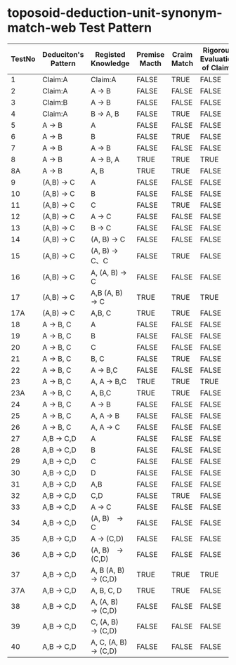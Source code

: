 # toposoid-deduction-unit-synonym-match-web Test Pattern

| TestNo | Deduciton's Pattern | Registed Knowledge | Premise Macth | Craim Match | Rigorous Evaluation of Claims |
| - | - | - | - | - | - | 
|1 | Claim:A | Claim:A | FALSE | TRUE | FALSE |
|2 | Claim:A | A → B | FALSE | FALSE | FALSE | 
|3 | Claim:B | A → B | FALSE | FALSE | FALSE | 
|4 | Claim:A | B → A,   B | FALSE | TRUE | FALSE | 
|5 | A → B | A | FALSE | FALSE | FALSE | 
|6 | A → B | B | FALSE | TRUE | FALSE | 
|7 | A → B | A → B | FALSE | FALSE | FALSE | 
|8 | A → B | A → B,   A | TRUE | TRUE | TRUE |
|8A | A → B | A, B| TRUE | TRUE | FALSE |
|9 | (A,B) → C | A | FALSE | FALSE | FALSE |
|10 | (A,B) → C | B | FALSE | FALSE | FALSE |
|11 | (A,B) → C | C | FALSE | TRUE | FALSE |
|12 | (A,B) → C | A → C | FALSE | FALSE | FALSE |
|13 | (A,B) → C | B → C | FALSE | FALSE | FALSE |
|14 | (A,B) → C | (A, B) → C | FALSE | FALSE | FALSE |
|15 | (A,B) → C | (A, B) → C、C | FALSE | TRUE | FALSE |
|16 | (A,B) → C | A, (A, B) → C | FALSE | FALSE | FALSE |
|17 | (A,B) → C | A,B  (A, B) → C | TRUE | TRUE | TRUE |
|17A | (A,B) → C | A,B, C | TRUE | TRUE | FALSE |
|18 | A → B, C | A | FALSE | FALSE | FALSE |
|19 | A → B, C | B | FALSE | FALSE | FALSE |
|20 | A → B, C | C | FALSE | FALSE | FALSE |
|21 | A → B, C | B, C | FALSE | TRUE | FALSE |
|22 | A → B, C | A → B,C | FALSE | FALSE | FALSE |
|23 | A → B, C | A, A → B,C | TRUE | TRUE | TRUE |
|23A | A → B, C | A, B,C | TRUE | TRUE | FALSE |
|24 | A → B, C | A → B | FALSE | FALSE | FALSE |
|25 | A → B, C | A, A → B | FALSE | FALSE | FALSE |
|26 | A → B, C | A, A → C | FALSE | FALSE | FALSE |
|27 | A,B → C,D | A | FALSE | FALSE | FALSE |
|28 | A,B → C,D | B | FALSE | FALSE | FALSE |
|29 | A,B → C,D | C | FALSE | FALSE | FALSE |
|30 | A,B → C,D | D | FALSE | FALSE | FALSE |
|31 | A,B → C,D | A,B | FALSE | FALSE | FALSE |
|32 | A,B → C,D | C,D | FALSE | TRUE | FALSE |
|33 | A,B → C,D | A → C | FALSE | FALSE | FALSE |
|34 | A,B → C,D | (A, B)　→ C | FALSE | FALSE | FALSE |
|35 | A,B → C,D | A → (C,D) | FALSE | FALSE | FALSE |
|36 | A,B → C,D | (A, B)　→ (C,D) | FALSE | FALSE | FALSE |
|37 | A,B → C,D | A, B (A, B)　→ (C,D) | TRUE | TRUE | TRUE |
|37A | A,B → C,D | A, B, C, D | TRUE | TRUE | FALSE |
|38 | A,B → C,D | A,  (A, B)　→ (C,D) | FALSE | FALSE | FALSE |
|39 | A,B → C,D | C,  (A, B)　→ (C,D) | FALSE | FALSE | FALSE |
|40 | A,B → C,D | A, C,  (A, B)　→ (C,D) | FALSE | FALSE | FALSE |